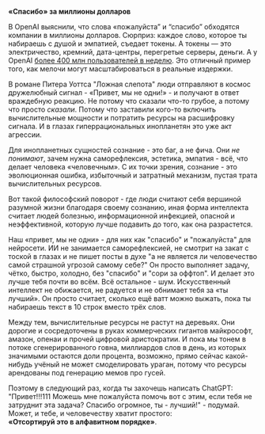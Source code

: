 **«Спасибо» за миллионы долларов**

В OpenAI выяснили, что слова «пожалуйста” и “спасибо” обходятся компании в миллионы долларов. Сюрприз: каждое слово, которое ты набираешь с душой и эмпатией, съедает токены. А токены — это электричество, кремний, дата-центры, перегретые серверы, деньги. А у OpenAI [более 400 млн пользователей в неделю](https://www.kommersant.ru/doc/7517265). Это отличный пример того, как мелочи могут масштабироваться в реальные издержки.

В романе Питера Уоттса "Ложная слепота" люди отправляют в космос дружелюбный сигнал - «Привет, мы не одни!» - и получают в ответ враждебную реакцию. Не потому что сказали что-то грубое, а потому что просто _сказали_. Потому что заставили кого-то включить вычислительные мощности и потратить ресурсы на расшифровку сигнала. И в глазах гиперрациональных инопланетян это уже акт агрессии.

Для инопланетных сущностей сознание - это баг, а не фича. Они _не понимают_, зачем нужна саморефлексия, эстетика, эмпатия - всё, что делает человека «человечным». С их точки зрения, сознание - это эволюционная ошибка, избыточный и затратный механизм, пустая трата вычислительных ресурсов.

Вот такой философский поворот - где люди считают себя вершиной разумной жизни благодаря своему сознанию, иная форма интеллекта считает людей болезнью, информационной инфекцией, опасной и неэффективной, которую лучше подавить до того, как она разрастется.

Наш «привет, мы не одни» - для них как "спасибо" и "пожалуйста" для нейросети. ИИ не занимается саморефлексией, не смотрит на закат с тоской в глазах и не пишет посты в духе "а не является ли человечество самой страшной угрозой самому себе?" Он просто выполняет задачу, чётко, быстро, холодно, без "спасибо" и "сори за оффтоп". И делает это лучше тебя почти во всём. Всё остальное - шум. Искусственный интеллект не обижается, не радуется и не обнимает тебя за «ты лучший». Он просто считает, сколько ещё ватт можно выжать, пока ты набираешь текст в 10 строк вместо трёх слов.

Между тем, вычислительные ресурсы не растут на деревьях. Они дорогие и сосредоточены в руках коммерческих гигантов майкрософт, амазон, опенаи и прочей цифровой аристократии. И пока мы тонем в потоке сгенерированного говна, миллиардов слов в день, из которых значимыми остаются доли процента, возможно, прямо сейчас какой-нибудь учёный не может смоделировать ураган, потому что ресурсы арендованы под генерацию мемов про гусей.

Поэтому в следующий раз, когда ты захочешь написать ChatGPT: "Привет!!!111 Можешь мне пожалуйста помочь вот с этим, если тебя не затруднит эта задача? Спасибо огромное, ты - лучший!" - подумай. Может, и тебе, и человечеству хватит простого:  
**«Отсортируй это в алфавитном порядке»**.